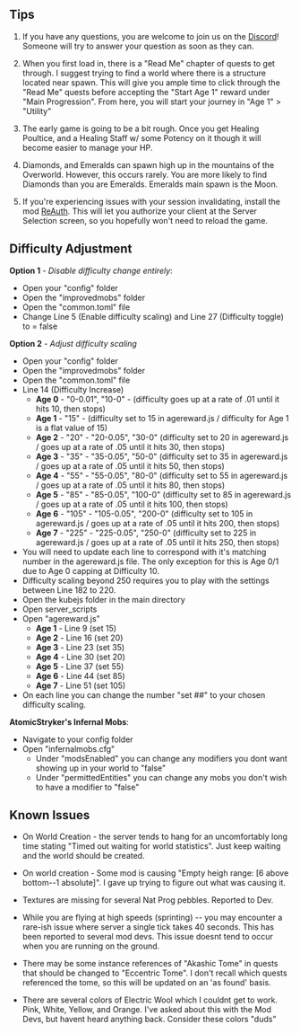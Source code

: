 ##
## Tips

1) If you have any questions, you are welcome to join us on the [Discord](https://discord.gg/Tt8sGvQRH4)! Someone will try to answer your question as soon as they can. 

2) When you first load in, there is a "Read Me" chapter of quests to get through. I suggest trying to find a world where there is a structure located near spawn. This will give you ample time to click through the "Read Me" quests before accepting the "Start Age 1" reward under "Main Progression". From here, you will start your journey in "Age 1" > "Utility"

3) The early game is going to be a bit rough. Once you get Healing Poultice, and a Healing Staff w/ some Potency on it though it will become easier to manage your HP.

4) Diamonds, and Emeralds can spawn high up in the mountains of the Overworld. However, this occurs rarely. You are more likely to find Diamonds than you are Emeralds. Emeralds main spawn is the Moon.

5) If you're experiencing issues with your session invalidating, install the mod [ReAuth](https://www.curseforge.com/minecraft/mc-mods/reauth). This will let you authorize your client at the Server Selection screen, so you hopefully won't need to reload the game.

##
## Difficulty Adjustment

**Option 1** - *Disable difficulty change entirely*:
 - Open your "config" folder
 - Open the "improvedmobs" folder
 - Open the "common.toml" file
 - Change Line 5 (Enable difficulty scaling) and Line 27 (Difficulty
   toggle) to = false
   
**Option 2** - *Adjust difficulty scaling*
 - Open your "config" folder
 - Open the "improvedmobs" folder
 - Open the "common.toml" file
 - Line 14 (Difficulty Increase)
	 - **Age 0** - "0-0.01", "10-0" - (difficulty goes up at a rate of .01 until
	   it hits 10, then stops)
	 - **Age 1** - "15" - (difficulty set to 15 in agereward.js / difficulty for Age 1 is a flat value of 15)
	 - **Age 2** - "20" - "20-0.05", "30-0" (difficulty set to 20 in
	   agereward.js / goes up at a rate of .05 until it hits 30, then stops)
	 - **Age 3** - "35" - "35-0.05", "50-0" (difficulty set to 35 in
	   agereward.js / goes up at a rate of .05 until it hits 50, then stops)
	 - **Age 4** - "55" - "55-0.05", "80-0" (difficulty set to 55 in
	   agereward.js / goes up at a rate of .05 until it hits 80, then stops)
	 - **Age 5** - "85" - "85-0.05", "100-0" (difficulty set to 85 in
	   agereward.js / goes up at a rate of .05 until it hits 100, then
	   stops)
	 - **Age 6** - "105" - "105-0.05", "200-0" (difficulty set to 105 in
	   agereward.js / goes up at a rate of .05 until it hits 200, then
	   stops)
	 - **Age 7** - "225" - "225-0.05", "250-0" (difficulty set to 225 in
	   agereward.js / goes up at a rate of .05 until it hits 250, then
	   stops)
 - You will need to update each line to correspond with it's matching
   number in the agereward.js file. The only exception for this is Age
   0/1 due to Age 0 capping at Difficulty 10.
 - Difficulty scaling beyond 250 requires you to play with the settings
   between Line 182 to 220.
 - Open the kubejs folder in the main directory
 - Open server_scripts
 - Open "agereward.js"
	 - **Age 1** - Line 9 (set 15)
	 - **Age 2** - Line 16 (set 20)
	 - **Age 3** - Line 23 (set 35)
	 - **Age 4** - Line 30 (set 20)
	 - **Age 5** - Line 37 (set 55)
	 - **Age 6** - Line 44 (set 85)
	 - **Age 7** - Line 51 (set 105)
 - On each line you can change the number "set ##" to your chosen
   difficulty scaling.
   
**AtomicStryker's Infernal Mobs**:
 - Navigate to your config folder
 - Open "infernalmobs.cfg"
	 - Under "modsEnabled" you can change any modifiers you dont want showing up in your world to "false"
	 - Under "permittedEntities" you can change any mobs you don't wish to have a modifier to "false"

##
## Known Issues

 - On World Creation - the server tends to hang for an uncomfortably long time stating "Timed out waiting for world statistics". Just keep waiting and the world should be created. 
 - On world creation - Some mod is causing "Empty heigh range: [6 above bottom--1 absolute]". I gave up trying to figure out what was causing it.
 
 - Textures are missing for several Nat Prog pebbles. Reported to Dev.
 - While you are flying at high speeds (sprinting) -- you may encounter a rare-ish issue where server a single tick takes 40 seconds. This has been reported to several mod devs. This issue doesnt tend to occur when you are running on the ground.
 - There may be some instance references of "Akashic Tome" in quests that should be changed to "Eccentric Tome". I don't recall which quests referenced the tome, so this will be updated on an 'as found' basis.
 - There are several colors of Electric Wool which I couldnt get to work. Pink, White, Yellow, and Orange.  I've asked about this with the Mod Devs, but havent heard anything back. Consider these colors "duds"